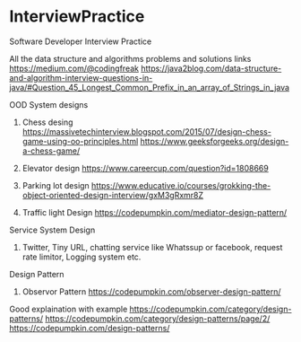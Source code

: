 # InterviewPractice
Software Developer Interview Practice

All the data structure and algorithms problems and solutions links
https://medium.com/@codingfreak
https://java2blog.com/data-structure-and-algorithm-interview-questions-in-java/#Question_45_Longest_Common_Prefix_in_an_array_of_Strings_in_java

OOD System designs
1. Chess desing
https://massivetechinterview.blogspot.com/2015/07/design-chess-game-using-oo-principles.html
https://www.geeksforgeeks.org/design-a-chess-game/

2. Elevator design
https://www.careercup.com/question?id=1808669

3. Parking lot design 
https://www.educative.io/courses/grokking-the-object-oriented-design-interview/gxM3gRxmr8Z

4. Traffic light Design
https://codepumpkin.com/mediator-design-pattern/

Service System Design
1. Twitter, Tiny URL, chatting service like Whatssup or facebook, request rate limitor, Logging system etc.

Design Pattern
1. Observor Pattern
https://codepumpkin.com/observer-design-pattern/

Good explaination with example
https://codepumpkin.com/category/design-patterns/
https://codepumpkin.com/category/design-patterns/page/2/
https://codepumpkin.com/design-patterns/

